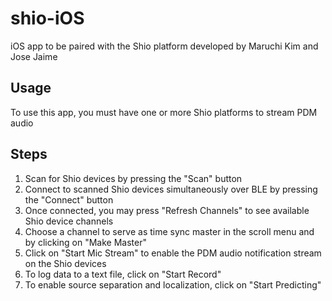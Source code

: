 # shio-iOS
iOS app to be paired with the Shio platform developed by Maruchi Kim and Jose Jaime

## Usage
To use this app, you must have one or more Shio platforms to stream PDM audio  

## Steps
1. Scan for Shio devices by pressing the "Scan" button
2. Connect to scanned Shio devices simultaneously over BLE by pressing the "Connect" button
3. Once connected, you may press "Refresh Channels" to see available Shio device channels
4. Choose a channel to serve as time sync master in the scroll menu and by clicking on "Make Master"
5. Click on "Start Mic Stream" to enable the PDM audio notification stream on the Shio devices
6. To log data to a text file, click on "Start Record"
7. To enable source separation and localization, click on "Start Predicting"
